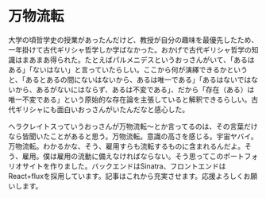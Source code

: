 # 万物流転

大学の頃哲学史の授業があったんだけど、教授が自分の趣味を最優先したため、一年掛けて古代ギリシャ哲学しか学ばなかった。おかげで古代ギリシャ哲学の知識はまあまあ得られた。たとえばパルメニデスというおっさんがいて、「あるはある」「ないはない」と言っていたらしい。ここから何が演繹できるかというと、「あるとあるの間にないはないから、あるは唯一である」「あるはないではないから、あるがないにはならず、あるは不変である」、だから「存在（ある）は唯一不変である」という原始的な存在論を主張していると解釈できるらしい。古代ギリシャにも面白いおっさんがいたんだなと感心した。

ヘラクレイトスっていうおっさんが万物流転〜とか言ってるのは、その言葉だけなら皆聞いたことがあると思う。万物流転。意識の高さを感じる。宇宙ヤバイ。万物流転。わかるかな、そう、雇用すらも流転するものに含まれるんだよ。そう、雇用。僕は雇用の流動に備えなければならない。そう思ってこのポートフォリオサイトを作りました。バックエンドはSinatra、フロントエンドはReact+fluxを採用しています。記事はこれから充実させます。応援よろしくお願いします。
